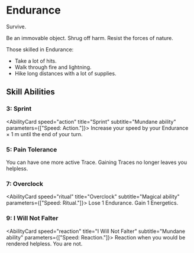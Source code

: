 # Endurance

Survive.

Be an immovable object. Shrug off harm. Resist the forces of nature.

Those skilled in Endurance:

- Take a lot of hits.
- Walk through fire and lightning.
- Hike long distances with a lot of supplies.

## Skill Abilities

### 3: Sprint

<AbilityCard
speed="action"
title="Sprint"
subtitle="Mundane ability"
parameters={["Speed: Action."]}>
Increase your speed by your Endurance × 1 m until the end of your turn.
</AbilityCard>

### 5: Pain Tolerance

<AbilityCard
speed="enhancement"
title="Pain Tolerance"
subtitle="Enhancement">
You can have one more active Trace. Gaining Traces no longer leaves you helpless.
</AbilityCard>

### 7: Overclock

<AbilityCard
speed="ritual"
title="Overclock"
subtitle="Magical ability"
parameters={["Speed: Ritual."]}>
Lose 1 Endurance. Gain 1 Energetics.
</AbilityCard>

### 9: I Will Not Falter

<AbilityCard
speed="reaction"
title="I Will Not Falter"
subtitle="Mundane ability"
parameters={["Speed: Reaction."]}>
Reaction when you would be rendered helpless. You are not.
</AbilityCard>
